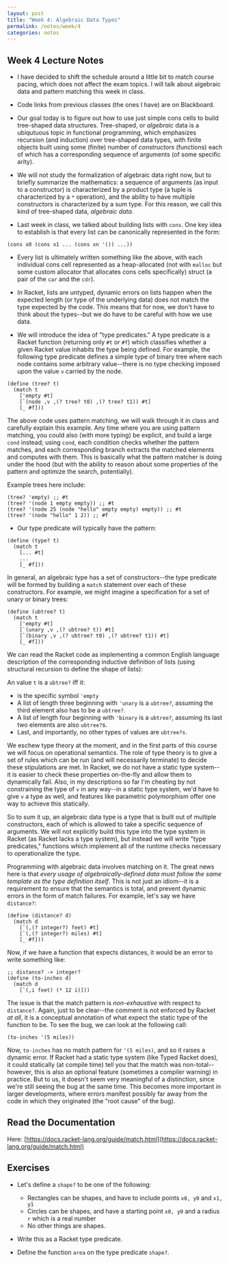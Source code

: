 ```yaml
---
layout: post
title: "Week 4: Algebraic Data Types"
permalink: /notes/week/4
categories: notes
---
```


## Week 4 Lecture Notes

- I have decided to shift the schedule around a little bit to match
  course pacing, which does not affect the exam topics. I will talk
  about algebraic data and pattern matching this week in class. 

- Code links from previous classes (the ones I have) are on Blackboard.

- Our goal today is to figure out how to use just simple cons cells to
  build tree-shaped data structures. Tree-shaped, or *algebraic* data
  is a ubiqutuous topic in functional programming, which emphasizes
  recursion (and induction) over tree-shaped data types, with finite
  objects built using some (finite) number of *constructors*
  (functions) each of which has a corresponding sequence of arguments
  (of some specific arity). 

- We will not study the formalization of algebraic data right now, but
  to briefly summarize the mathematics: a sequence of arguments (as
  input to a constructor) is characterized by a product type (a tuple
  is characterized by a `*` operation), and the ability to have
  multiple constructors is characterized by a sum type. For this
  reason, we call this kind of tree-shaped data, *algebraic data*. 

- Last week in class, we talked about building lists with `cons`. One
  key idea to establish is that every list can be canonically
  represented in the form:

```
(cons x0 (cons x1 ... (cons xn '()) ...))
```

- Every list is ultimately written something like the above, with each
  individual cons cell represented as a heap-allocated (not with
  `malloc` but some custom allocator that allocates cons cells
  specifically) struct (a pair of the `car` and the `cdr`).

- In Racket, lists are untyped, dynamic errors on lists happen when
  the expected length (or type of the underlying data) does not match
  the type expected by the code. This means that for now, we don't
  have to think about the types--but we do have to be careful with how
  we use data.

- We will introduce the idea of "type predicates." A type predicate is
  a Racket function (returning only `#t` or `#f`) which classifies
  whether a given Racket value inhabits the type being defined. For
  example, the following type predicate defines a simple type of
  binary tree where each node contains some arbitrary value--there is
  no type checking imposed upon the value `v` carried by the node.

```
(define (tree? t)
  (match t
    ['empty #t]
    [`(node ,v ,(? tree? t0) ,(? tree? t1)) #t]
    [_ #f]))
```

The above code uses pattern matching, we will walk through it in class
and carefully explain this example. Any time where you are using
pattern matching, you could also (with more typing) be explicit, and
build a large `cond` instead; using `cond`, each condition checks
whether the pattern matches, and each corresponding branch extracts
the matched elements and computes with them. This is basically what
the pattern matcher is doing under the hood (but with the ability to
reason about some properties of the pattern and optimize the search,
potentially).

Example trees here include:

```
(tree? 'empty) ;; #t
(tree? '(node 1 empty empty)) ;; #t
(tree? '(node 25 (node "hello" empty empty) empty)) ;; #t
(tree? '(node "hello" 1 2)) ;; #f
```

- Our type predicate will typically have the pattern:

```
(define (type? t)
  (match t
    [... #t]
	...
	[_ #f]))
```

In general, an algebraic type has a set of constructors--the type
predicate will be formed by building a `match` statement over each of
these constructors. For example, we might imagine a specification for
a set of unary or binary trees:

```
(define (ubtree? t)
  (match t
    ['empty #t]
    [`(unary ,v ,(? ubtree? t)) #t]
    [`(binary ,v ,(? ubtree? t0) ,(? ubtree? t1)) #t]
    [_ #f]))
```

We can read the Racket code as implementing a common English language
description of the corresponding inductive definition of lists (using
structural recursion to define the shape of lists):

An value `t` is a `ubtree?` iff it:
- is the specific symbol `'empty`
- A list of length three beginning with `'unary` is a `ubtree?`,
  assuming the third element also has to be a `ubtree?`.
- A list of length four beginning with `'binary` is a `ubtree?`,
  assuming its last two elements are also `ubtree?`s.
- Last, and importantly, no other types of values are `ubtree?s`.

We eschew type theory at the moment, and in the first parts of this
course we will focus on operational semantics. The role of type theory
is to give a set of rules which can be run (and will necessarily
terminate) to decide these stipulations are met. In Racket, we do not
have a static type system--it is easier to check these properties
on-the-fly and allow them to dynamically fail. Also, in my
descriptions so far I'm cheating by not constraining the type of `v`
in any way--in a static type system, we'd have to give `v` a type as
well, and features like parametric polymorphism offer one way to
achieve this statically.

So to sum it up, an algebraic data type is a type that is built out of
multiple constructors, each of which is allowed to take a specific
sequence of arguments. We will not explicitly build this type into the
type system in Racket (as Racket lacks a type system), but instead we
will write "type predicates," functions which implement all of the
runtime checks necessary to operationalize the type.

Programming with algebraic data involves matching on it. The great
news here is that *every usage of algebraically-defined data must
follow the same template as the type definition itself*. This is not
just an idiom--it is a requirement to ensure that the semantics is
total, and prevent dynamic errors in the form of match failures. For
example, let's say we have `distance?`:

```
(define (distance? d)
  (match d
    [`(,(? integer?) feet) #t]
    [`(,(? integer?) miles) #t]
    [_ #f]))
```

Now, if we have a function that expects distances, it would be an
error to write something like: 

```
;; distance? -> integer?
(define (to-inches d)
  (match d
    [`(,i feet) (* 12 i)]))
```

The issue is that the match pattern is *non-exhaustive* with respect to `distance?`. Again, just to be clear--the comment is not enforced by Racket *at all*, it is a conceptual annotation of what expect the static type of the function to be. To see the bug, we can look at the following call:

```
(to-inches '(5 miles))
```

Now, `to-inches` has no match pattern for `'(5 miles)`, and so it
raises a dynamic error. If Racket had a static type system (like Typed
Racket does), it could statically (at compile time) tell you that the
match was non-total--however, this is also an optional feature
(sometimes a compiler warning) in practice. But to us, it doesn't seem
very meaningful of a distinction, since we're still seeing the bug at
the same time. This becomes more important in larger developments,
where errors manifest possibly far away from the code in which they
originated (the "root cause" of the bug).

## Read the Documentation

Here: [https://docs.racket-lang.org/guide/match.html](https://docs.racket-lang.org/guide/match.html)

## Exercises

- Let's define a `shape?` to be one of the following:
  - Rectangles can be shapes, and have to include points `x0, y0` and `x1, y1`
  - Circles can be shapes, and have a starting point `x0, y0` and a radius `r` which is a real number
  - No other things are shapes.
- Write this as a Racket type predicate.

- Define the function `area` on the type predicate `shape?`.


